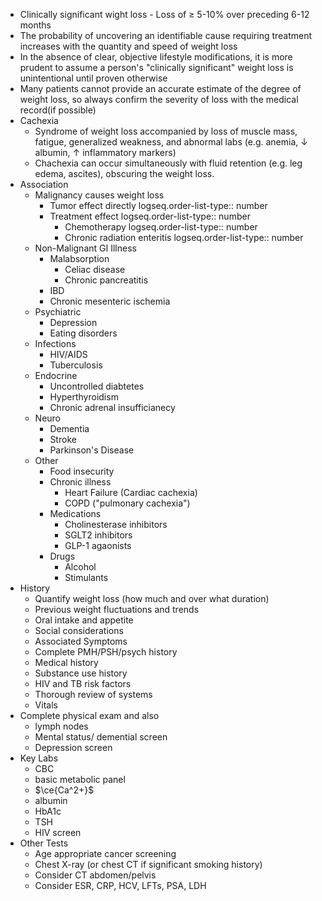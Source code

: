 - Clinically significant wight loss - Loss of ≥ 5-10% over preceding 6-12 months
- The probability of uncovering an identifiable cause requiring treatment increases with the quantity and speed of weight loss
- In the absence of clear, objective lifestyle modifications, it is more prudent to assume a person's "clinically significant" weight loss is unintentional until proven otherwise
- Many patients cannot provide an accurate estimate of the degree of weight loss, so always confirm the severity of loss with the medical record(if possible)
- Cachexia
	- Syndrome of weight loss accompanied by loss of muscle mass, fatigue, generalized weakness, and abnormal labs (e.g. anemia, ↓ albumin, ↑ inflammatory markers)
	- Chachexia can occur simultaneously with fluid retention (e.g. leg edema, ascites), obscuring the weight loss.
- Association
	- Malignancy causes weight loss
		- Tumor effect directly
		  logseq.order-list-type:: number
		- Treatment effect
		  logseq.order-list-type:: number
			- Chemotherapy
			  logseq.order-list-type:: number
			- Chronic radiation enteritis
			  logseq.order-list-type:: number
	- Non-Malignant GI Illness
		- Malabsorption
			- Celiac disease
			- Chronic pancreatitis
		- IBD
		- Chronic mesenteric ischemia
	- Psychiatric
		- Depression
		- Eating disorders
	- Infections
		- HIV/AIDS
		- Tuberculosis
	- Endocrine
		- Uncontrolled diabtetes
		- Hyperthyroidism
		- Chronic adrenal insufficianecy
	- Neuro
		- Dementia
		- Stroke
		- Parkinson's Disease
	- Other
		- Food insecurity
		- Chronic illness
			- Heart Failure (Cardiac cachexia)
			- COPD ("pulmonary cachexia")
		- Medications
			- Cholinesterase inhibitors
			- SGLT2 inhibitors
			- GLP-1 agaonists
		- Drugs
			- Alcohol
			- Stimulants
- History
	- Quantify weight loss (how much and over what duration)
	- Previous weight fluctuations and trends
	- Oral intake and appetite
	- Social considerations
	- Associated Symptoms
	- Complete PMH/PSH/psych history
	- Medical history
	- Substance use history
	- HIV and TB risk factors
	- Thorough review of systems
	- Vitals
- Complete physical exam and also
	- lymph nodes
	- Mental status/ demential screen
	- Depression screen
- Key Labs
	- CBC
	- basic metabolic panel
	- $\ce{Ca^2+}$
	- albumin
	- HbA1c
	- TSH
	- HIV screen
- Other Tests
	- Age appropriate cancer screening
	- Chest X-ray (or chest CT if significant smoking history)
	- Consider CT abdomen/pelvis
	- Consider ESR, CRP, HCV, LFTs, PSA, LDH
